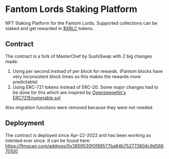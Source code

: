 # Fantom Lords Staking Platform
NFT Staking Platform for the Fantom Lords. Supported collections can be staked and get rewarded in [$XRLC](https://ftmscan.com/token/0xE5586582E1a60E302a53e73E4FaDccAF868b459a) tokens.

## Contract
The contract is a fork of MasterChef by SushiSwap with 2 big changes made:
1. Using per second instead of per block for rewards. (Fantom blocks have very inconsistent block times so this makes the rewards more predictable)
2. Using ERC-721 tokens instead of ERC-20. Some major changes had to be done for this which are inspired by [Openzeppellin's ERC721Enumerable.sol](https://github.com/OpenZeppelin/openzeppelin-contracts/blob/master/contracts/token/ERC721/extensions/ERC721Enumerable.sol)

Also migration functions were removed because they were not needed.

## Deployment
The contract is deployed since Apr-22-2022 and has been working as intented ever since. It can be found here: https://ftmscan.com/address/0x3859530f0f88577ba84b752773804c9d56670100
